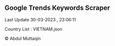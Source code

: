 

## Google Trends Keywords Scraper 
 
Last Update 30-03-2023 , 23:06:11

Country List :
VIETNAM.json



© Abdul Muttaqin 
